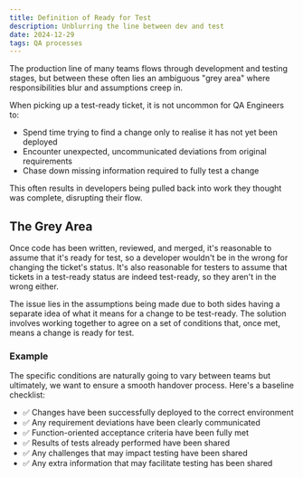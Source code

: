 ```yaml
---
title: Definition of Ready for Test
description: Unblurring the line between dev and test
date: 2024-12-29
tags: QA processes
---
```


The production line of many teams flows through development and testing stages, but between these often lies an ambiguous "grey area" where responsibilities blur and assumptions creep in.

When picking up a test-ready ticket, it is not uncommon for QA Engineers to:
* Spend time trying to find a change only to realise it has not yet been deployed
* Encounter unexpected, uncommunicated deviations from original requirements
* Chase down missing information required to fully test a change

This often results in developers being pulled back into work they thought was complete, disrupting their flow.

## The Grey Area

Once code has been written, reviewed, and merged, it's reasonable to assume that it's ready for test, so a developer wouldn't be in the wrong for changing the ticket's status. It's also reasonable for testers to assume that tickets in a test-ready status are indeed test-ready, so they aren't in the wrong either.

The issue lies in the assumptions being made due to both sides having a separate idea of what it means for a change to be test-ready. The solution involves working together to agree on a set of conditions that, once met, means a change is ready for test.

### Example

The specific conditions are naturally going to vary between teams but ultimately, we want to ensure a smooth handover process. Here's a baseline checklist:

* ✅ Changes have been successfully deployed to the correct environment
* ✅ Any requirement deviations have been clearly communicated
* ✅ Function-oriented acceptance criteria have been fully met
* ✅ Results of tests already performed have been shared
* ✅ Any challenges that may impact testing have been shared
* ✅ Any extra information that may facilitate testing has been shared
